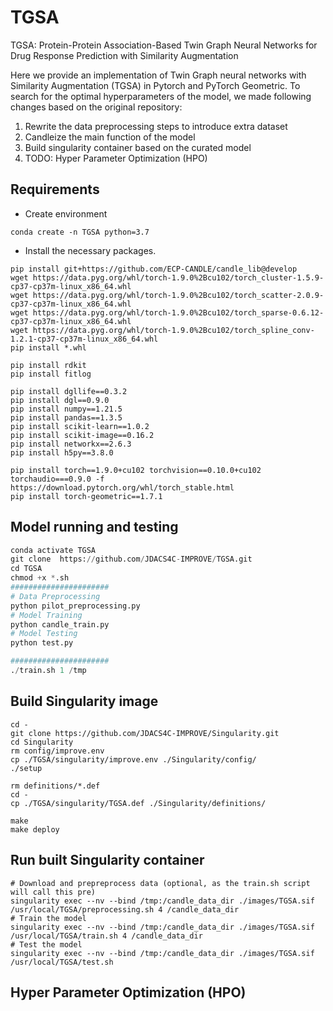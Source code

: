 # TGSA
TGSA: Protein-Protein Association-Based Twin Graph Neural Networks for Drug Response Prediction with Similarity Augmentation

Here we provide an implementation of Twin Graph neural networks with Similarity Augmentation (TGSA) in Pytorch and PyTorch Geometric. 
To search for the optimal hyperparameters of the model, we made following changes based on the original repository: 
1. Rewrite the data preprocessing steps to introduce extra dataset
2. Candleize the main function of the model  
3. Build singularity container based on the curated model
4. TODO: Hyper Parameter Optimization (HPO)
## Requirements
- Create environment     
```
conda create -n TGSA python=3.7
```
  
- Install the necessary packages.
```
pip install git+https://github.com/ECP-CANDLE/candle_lib@develop   
wget https://data.pyg.org/whl/torch-1.9.0%2Bcu102/torch_cluster-1.5.9-cp37-cp37m-linux_x86_64.whl   
wget https://data.pyg.org/whl/torch-1.9.0%2Bcu102/torch_scatter-2.0.9-cp37-cp37m-linux_x86_64.whl   
wget https://data.pyg.org/whl/torch-1.9.0%2Bcu102/torch_sparse-0.6.12-cp37-cp37m-linux_x86_64.whl         
wget https://data.pyg.org/whl/torch-1.9.0%2Bcu102/torch_spline_conv-1.2.1-cp37-cp37m-linux_x86_64.whl   
pip install *.whl

pip install rdkit   
pip install fitlog   

pip install dgllife==0.3.2   
pip install dgl==0.9.0   
pip install numpy==1.21.5   
pip install pandas==1.3.5   
pip install scikit-learn==1.0.2   
pip install scikit-image==0.16.2   
pip install networkx==2.6.3   
pip install h5py==3.8.0 

pip install torch==1.9.0+cu102 torchvision==0.10.0+cu102 torchaudio===0.9.0 -f https://download.pytorch.org/whl/torch_stable.html
pip install torch-geometric==1.7.1
```

## Model running and testing
``` python
conda activate TGSA
git clone  https://github.com/JDACS4C-IMPROVE/TGSA.git
cd TGSA
chmod +x *.sh
######################
# Data Preprocessing
python pilot_preprocessing.py
# Model Training
python candle_train.py
# Model Testing
python test.py

######################
./train.sh 1 /tmp

```
## Build Singularity image
```
cd -
git clone https://github.com/JDACS4C-IMPROVE/Singularity.git
cd Singularity
rm config/improve.env
cp ./TGSA/singularity/improve.env ./Singularity/config/
./setup

rm definitions/*.def
cd -
cp ./TGSA/singularity/TGSA.def ./Singularity/definitions/

make   
make deploy 
```

## Run built Singularity container
```
# Download and prepreprocess data (optional, as the train.sh script will call this pre)
singularity exec --nv --bind /tmp:/candle_data_dir ./images/TGSA.sif /usr/local/TGSA/preprocessing.sh 4 /candle_data_dir
# Train the model
singularity exec --nv --bind /tmp:/candle_data_dir ./images/TGSA.sif /usr/local/TGSA/train.sh 4 /candle_data_dir
# Test the model
singularity exec --nv --bind /tmp:/candle_data_dir ./images/TGSA.sif /usr/local/TGSA/test.sh 
```
## Hyper Parameter Optimization (HPO)



